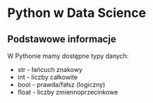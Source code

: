 # Python w Data Science

## Podstawowe informacje

W Pythonie mamy dostępne typy danych:

* str - łańcuch znakowy
* int - liczby całkowite 
* bool - prawda/fałsz (logiczny)
* float - liczby zmiennoprzecinkowe